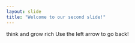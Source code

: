 ```yaml
---
layout: slide
title: "Welcome to our second slide!"
---
```

think and grow rich
Use the left arrow to go back!
